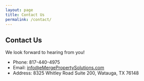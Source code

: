 ```yaml
---
layout: page
title: Contact Us
permalink: /contact/
---
```


## Contact Us

We look forward to hearing from you! 

- Phone: 817-440-4975
- Email: info@eMergePropertySolutions.com
- Address: 8325 Whitley Road Suite 200, Watauga, TX 76148
